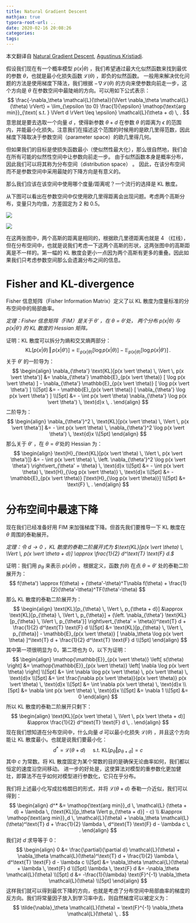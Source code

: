 ```yaml
---
title: Natural Gradient Descent
mathjax: true
typora-root-url: ..
date: 2020-02-16 20:08:26
categories:
tags:
---
```


本文翻译自 [Natural Gradient Descent](https://wiseodd.github.io/techblog/2018/03/14/natural-gradient/), [Agustinus Kristiadi](https://wiseodd.github.io/).

假设我们现在有一个概率模型 $p(x|\theta)$ ，我们希望通过最大化似然函数来找到最优的参数 $\theta$，也就是最小化损失函数 $\mathcal{L}(\theta)$ ，即负的似然函数。 一般用来解决优化问题的方法是使用梯度下降法，我们根据 $-\nabla \mathcal{L}(\theta)$ 的方向来使参数向前走一步，这个方向是 $\theta$ 在参数空间中最陡峭的方向。可以用如下公式表示：
$$
\frac{-\nabla_\theta \mathcal{L}(\theta)}{\lVert \nabla_\theta \mathcal{L}(\theta) \rVert} = \lim_{\epsilon \to 0} \frac{1}{\epsilon} \mathop{\text{arg min}}_{\text{ s.t. } \lVert d \rVert \leq \epsilon} \mathcal{L}(\theta + d) \, .
$$
意思就是要去选取一个向量 $d$ ，使得新参数 $\theta +d$ 在参数 $\theta$ 的距离为 $\epsilon$ 的范围内，并能最小化损失。注意我们在描述这个范围的时候用的是欧几里得范数，因此梯度下降取决于参数空间（parameter space）的欧几里得几何。

但如果我们的目标是使损失函数最小（使似然性最大化），那么很自然地，我们会在所有可能的似然性空间中让参数向前走一步。 由于似然函数本身是概率分布，因此我们可以将其称为分布空间（distribution space） 。 因此，在该分布空间而不是参数空间中采用最陡的下降方向是有意义的。

那么我们应该在该空间中使用哪个度量/距离呢？一个流行的选择是 KL 散度。

<!--more-->

从下图可以看出在参数空间中仅使用欧几里得距离会出现问题。考虑两个高斯分布，变量只为均值，方差固定为 2 和 0.5。

![](/images/2020-02-16-Natural-Gradient-Descent/param_space_dist.png)

![](/images/2020-02-16-Natural-Gradient-Descent/param_space_dist2.png)

在这两张图中，两个高斯的距离是相同的，根据欧几里德距离也就是 4 （红线），但在分布空间中，也就是说我们考虑一下这两个高斯的形状，这两张图中的高斯距离是不一样的。第一幅的 KL 散度会更小一点因为两个高斯有更多的重叠。因此如果我们只考虑参数空间那么会遗漏分布之间的信息。

# Fisher and KL-divergence

Fisher 信息矩阵（Fisher Information Matrix）定义了以 KL 散度为度量标准的分布空间中的局部曲率。

*定理：Fisher 信息矩阵（FIM）是关于 $\theta'$ ，在 $\theta=\theta'$处， 两个分布  $p(x|\theta)$ 与 $p(x|\theta')$ 的 KL 散度的 Hessian 矩阵。*

证明：KL 散度可以拆分为熵和交叉熵两部分：
$$
\text{KL} [p(x \vert \theta) \, \Vert \, p(x \vert \theta')] = \mathbb{E}_{p(x \vert \theta)} [ \log p(x \vert \theta) ] - \mathbb{E}_{p(x \vert \theta)} [ \log p(x \vert \theta') ] \, .
$$
关于 $\theta'$ 的一阶导为：
$$
\begin{align}
    \nabla_{\theta'} \text{KL}[p(x \vert \theta) \, \Vert \, p(x \vert  \theta')] &= \nabla_{\theta'} \mathbb{E}_{p(x \vert \theta)} [ \log p(x \vert \theta) ] - \nabla_{\theta'} \mathbb{E}_{p(x \vert \theta)} [ \log p(x \vert \theta') ] \\[5pt]
        &= - \mathbb{E}_{p(x \vert \theta)} [ \nabla_{\theta'} \log p(x \vert \theta') ] \\[5pt]
        &= - \int p(x \vert \theta) \nabla_{\theta'} \log p(x \vert \theta') \, \text{d}x \, .
\end{align}
$$
二阶导为：
$$
\begin{align}
    \nabla_{\theta'}^2 \, \text{KL}[p(x \vert \theta) \, \Vert \, p(x \vert \theta')] &= - \int p(x \vert \theta) \, \nabla_{\theta'}^2 \log p(x \vert \theta') \, \text{d}x \\[5pt]
\end{align}
$$
那么关于 $\theta'$ ，在 $\theta=\theta'$处的 Hessian 为：
$$
\begin{align}
    \text{H}_{\text{KL}[p(x \vert \theta) \, \Vert \, p(x \vert \theta')]} &= - \int p(x \vert \theta) \, \left. \nabla_{\theta'}^2 \log p(x \vert \theta') \right\vert_{\theta' = \theta} \, \text{d}x \\[5pt]
        &= - \int p(x \vert \theta) \, \text{H}_{\log p(x \vert \theta)} \, \text{d}x \\[5pt]
        &= - \mathbb{E}_{p(x \vert \theta)} [\text{H}_{\log p(x \vert \theta)}] \\[5pt]
        &= \text{F} \, .
\end{align}
$$

# 分布空间中最速下降

现在我们已经准备好用 FIM 来加强梯度下降。但首先我们要推导一下 KL 散度在 $\theta$ 周围的泰勒展开。

*定理：令 $d\rightarrow 0$ ，KL 散度的泰勒二阶展开式为 $\text{KL}[p(x \vert \theta) \, \Vert \, p(x \vert \theta + d)] \approx \frac{1}{2} d^\text{T} \text{F} d.$*

证明：我们用 $p_\theta$ 来表示 $p(x|\theta)$ 。根据定义，函数 $f(\theta)$ 在点 $\theta=\theta'$ 处的泰勒二阶展开为：
$$
f(\theta') \approx f(\theta) + (\theta'-\theta)^T\nabla f(\theta) + \frac{1}{2}(\theta'-\theta)^TF(\theta'-\theta)
$$
那么 KL 散度的泰勒二阶展开为：
$$
\begin{align}
    \text{KL}[p_{\theta} \, \Vert \, p_{\theta + d}] &\approx \text{KL}[p_{\theta} \, \Vert \, p_{\theta}] + (\left. \nabla_{\theta'} \text{KL}[p_{\theta} \, \Vert \, p_{\theta'}] \right\vert_{\theta' = \theta})^\text{T} d + \frac{1}{2} d^\text{T} \text{F} d \\[5pt]
        &= \text{KL}[p_{\theta} \, \Vert \, p_{\theta}] - \mathbb{E}_{p(x \vert \theta)} [ \nabla_\theta \log p(x \vert \theta) ]^\text{T} d + \frac{1}{2} d^\text{T} \text{F} d \\[5pt]
\end{align}
$$
其中第一项很明显为 0，第二项也为 0，以下为证明：
$$
\begin{align}
    \mathop{\mathbb{E}}_{p(x \vert \theta)} \left[ s(\theta) \right] &= \mathop{\mathbb{E}}_{p(x \vert \theta)} \left[ \nabla \log p(x \vert \theta) \right] \\[5pt]
    &= \int \nabla \log p(x \vert \theta) \, p(x \vert \theta) \, \text{d}x \\[5pt]
    &= \int \frac{\nabla p(x \vert \theta)}{p(x \vert \theta)} p(x \vert \theta) \, \text{d}x \\[5pt]
    &= \int \nabla p(x \vert \theta) \, \text{d}x \\[5pt]
    &= \nabla \int p(x \vert \theta) \, \text{d}x \\[5pt]
    &= \nabla 1 \\[5pt]
    &= 0
\end{align}
$$
所以 KL 散度的泰勒二阶展开只剩下：
$$
\begin{align}
    \text{KL}[p(x \vert \theta) \, \Vert \, p(x \vert \theta + d)] &\approx \frac{1}{2} d^\text{T} \text{F} d \, .
\end{align}
$$
现在我们想知道在分布空间中，什么向量 $d$ 可以最小化损失 $\mathcal{L}(\theta)$ ，并且这个方向能让 KL 散度最小。也就是说我们要最小化：
$$
d^* = \mathcal{L} (\theta + d) \quad \text{ s.t. } \text{KL}[p_\theta \Vert p_{\theta + d}] = c
$$
其中 $c$ 为常数。将 KL 散度固定为某个常数的目的是确保无论曲率如何，我们都以恒定的速度沿空间移动。 进一步的好处是，这使算法对模型的重参数化更加健壮，即算法不在乎如何对模型进行参数化，它只在乎分布。

我们将上述最小化写成拉格朗日的形式，并将 $\mathcal{L} (\theta + d)$ 泰勒一介近似，我们可以得到：
$$
\begin{align}
d^* &= \mathop{\text{arg min}}_d \, \mathcal{L} (\theta + d) + \lambda \, (\text{KL}[p_\theta \Vert p_{\theta + d}] - c) \\
    &\approx \mathop{\text{arg min}}_d \, \mathcal{L}(\theta) + \nabla_\theta \mathcal{L}(\theta)^\text{T} d + \frac{1}{2} \lambda \, d^\text{T} \text{F} d - \lambda c \, .
\end{align}
$$
我们对 $d$ 求导等于 0：
$$
\begin{align}
0 &= \frac{\partial}{\partial d} \mathcal{L}(\theta) + \nabla_\theta \mathcal{L}(\theta)^\text{T} d + \frac{1}{2} \lambda \, d^\text{T} \text{F} d - \lambda c \\[5pt]
    &= \nabla_\theta \mathcal{L}(\theta) + \lambda \, \text{F} d \\[5pt]
    \lambda \, \text{F} d &= -\nabla_\theta \mathcal{L}(\theta) \\[5pt]
    d &= -\frac{1}{\lambda} \text{F}^{-1} \nabla_\theta \mathcal{L}(\theta) \\[5pt]
\end{align}
$$
这样我们就可以得到最优下降的方向，也就是考虑了分布空间中局部曲率的梯度的反方向。我们将常量因子放入到学习率中去，则自然梯度可以被定义为：
$$
\tilde{\nabla}_\theta \mathcal{L}(\theta) = \text{F}^{-1} \nabla_\theta \mathcal{L}(\theta) \, .
$$
